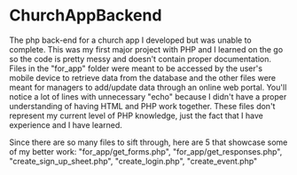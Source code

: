 # ChurchAppBackend
The php back-end for a church app I developed but was unable to complete. This was my first major project with PHP and I learned on the go so the code is pretty messy and doesn't contain proper documentation. Files in the "for_app" folder were meant to be accessed by the user's mobile device to retrieve data from the database and the other files were meant for managers to add/update data through an online web portal. You'll notice a lot of lines with unnecessary "echo" because I didn't have a proper understanding of having HTML and PHP work together. These files don't represent my current level of PHP knowledge, just the fact that I have experience and I have learned.

Since there are so many files to sift through, here are 5 that showcase some of my better work: "for_app/get_forms.php", "for_app/get_responses.php", "create_sign_up_sheet.php", "create_login.php", "create_event.php"
